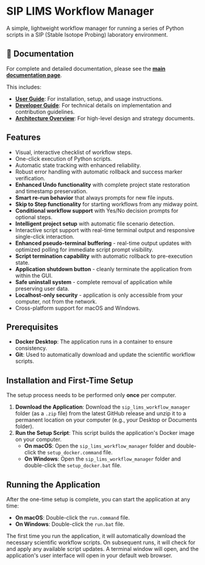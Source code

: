 # SIP LIMS Workflow Manager

A simple, lightweight workflow manager for running a series of Python scripts in a SIP (Stable Isotope Probing) laboratory environment.

## 📖 Documentation

For complete and detailed documentation, please see the **[main documentation page](docs/index.md)**.

This includes:
- **[User Guide](docs/user_guide)**: For installation, setup, and usage instructions.
- **[Developer Guide](docs/developer_guide)**: For technical details on implementation and contribution guidelines.
- **[Architecture Overview](docs/architecture)**: For high-level design and strategy documents.

## Features

-   Visual, interactive checklist of workflow steps.
-   One-click execution of Python scripts.
-   Automatic state tracking with enhanced reliability.
-   Robust error handling with automatic rollback and success marker verification.
-   **Enhanced Undo functionality** with complete project state restoration and timestamp preservation.
-   **Smart re-run behavior** that always prompts for new file inputs.
-   **Skip to Step functionality** for starting workflows from any midway point.
-   **Conditional workflow support** with Yes/No decision prompts for optional steps.
-   **Intelligent project setup** with automatic file scenario detection.
-   Interactive script support with real-time terminal output and responsive single-click interaction.
-   **Enhanced pseudo-terminal buffering** - real-time output updates with optimized polling for immediate script prompt visibility.
-   **Script termination capability** with automatic rollback to pre-execution state.
-   **Application shutdown button** - cleanly terminate the application from within the GUI.
-   **Safe uninstall system** - complete removal of application while preserving user data.
-   **Localhost-only security** - application is only accessible from your computer, not from the network.
-   Cross-platform support for macOS and Windows.

## Prerequisites

-   **Docker Desktop**: The application runs in a container to ensure consistency.
-   **Git**: Used to automatically download and update the scientific workflow scripts.

## Installation and First-Time Setup

The setup process needs to be performed only **once** per computer.

1.  **Download the Application**: Download the `sip_lims_workflow_manager` folder (as a `.zip` file) from the latest GitHub release and unzip it to a permanent location on your computer (e.g., your Desktop or Documents folder).
2.  **Run the Setup Script**: This script builds the application's Docker image on your computer.
    -   **On macOS**: Open the `sip_lims_workflow_manager` folder and double-click the `setup_docker.command` file.
    -   **On Windows**: Open the `sip_lims_workflow_manager` folder and double-click the `setup_docker.bat` file.

## Running the Application

After the one-time setup is complete, you can start the application at any time:

-   **On macOS**: Double-click the `run.command` file.
-   **On Windows**: Double-click the `run.bat` file.

The first time you run the application, it will automatically download the necessary scientific workflow scripts. On subsequent runs, it will check for and apply any available script updates. A terminal window will open, and the application's user interface will open in your default web browser.